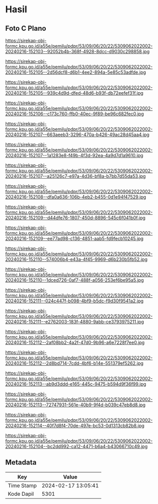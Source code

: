 # Hasil

## Foto C Plano

https://sirekap-obj-formc.kpu.go.id/a55e/pemilu/pdpr/53/09/06/20/22/5309062022002-20240216-152103--92052b4b-368f-4928-8dcc-d9030c298858.jpg

https://sirekap-obj-formc.kpu.go.id/a55e/pemilu/pdpr/53/09/06/20/22/5309062022002-20240216-152105--2d56dcf8-d6b1-4ee2-894a-5e85c53adfde.jpg

https://sirekap-obj-formc.kpu.go.id/a55e/pemilu/pdpr/53/09/06/20/22/5309062022002-20240216-152105--939c4d9d-dfed-48d6-b93f-db72eefef31f.jpg

https://sirekap-obj-formc.kpu.go.id/a55e/pemilu/pdpr/53/09/06/20/22/5309062022002-20240216-152106--c173c760-ffb0-40ec-9f89-be96c682fec0.jpg

https://sirekap-obj-formc.kpu.go.id/a55e/pemilu/pdpr/53/09/06/20/22/5309062022002-20240216-152107--663aeeb3-3296-470a-b426-49ac28d45aa4.jpg

https://sirekap-obj-formc.kpu.go.id/a55e/pemilu/pdpr/53/09/06/20/22/5309062022002-20240216-152107--1a1283e8-f49b-4f3d-92ea-4a9d7d1a9610.jpg

https://sirekap-obj-formc.kpu.go.id/a55e/pemilu/pdpr/53/09/06/20/22/5309062022002-20240216-152107--a25126c7-e97a-4d36-bf8a-b7bb7d55da53.jpg

https://sirekap-obj-formc.kpu.go.id/a55e/pemilu/pdpr/53/09/06/20/22/5309062022002-20240216-152108--dfa0a636-106b-4eb2-b455-0d1e94f47529.jpg

https://sirekap-obj-formc.kpu.go.id/a55e/pemilu/pdpr/53/09/06/20/22/5309062022002-20240216-152109--d44dfe76-1807-450d-8896-545c6f041b0f.jpg

https://sirekap-obj-formc.kpu.go.id/a55e/pemilu/pdpr/53/09/06/20/22/5309062022002-20240216-152109--ee77ad98-c136-4851-aab5-fd9fecb10245.jpg

https://sirekap-obj-formc.kpu.go.id/a55e/pemilu/pdpr/53/09/06/20/22/5309062022002-20240216-152110--574006b4-e43a-4f45-9969-d6b230b5fb52.jpg

https://sirekap-obj-formc.kpu.go.id/a55e/pemilu/pdpr/53/09/06/20/22/5309062022002-20240216-152110--1dced726-0af7-488f-a056-253ef6be95a5.jpg

https://sirekap-obj-formc.kpu.go.id/a55e/pemilu/pdpr/53/09/06/20/22/5309062022002-20240216-152111--024c447f-b098-4bf9-b5dc-f9d30f9541a2.jpg

https://sirekap-obj-formc.kpu.go.id/a55e/pemilu/pdpr/53/09/06/20/22/5309062022002-20240216-152111--e2762003-183f-4880-9abb-ce3793975211.jpg

https://sirekap-obj-formc.kpu.go.id/a55e/pemilu/pdpr/53/09/06/20/22/5309062022002-20240216-152112--2af08bb2-4a2f-47d0-9b96-a6e7228f7ee0.jpg

https://sirekap-obj-formc.kpu.go.id/a55e/pemilu/pdpr/53/09/06/20/22/5309062022002-20240216-152112--2d8bd714-7cdd-4bf6-b14e-551379ef5262.jpg

https://sirekap-obj-formc.kpu.go.id/a55e/pemilu/pdpr/53/09/06/20/22/5309062022002-20240216-152113--ab9d3ddd-e165-445c-9475-b594d9f36f99.jpg

https://sirekap-obj-formc.kpu.go.id/a55e/pemilu/pdpr/53/09/06/20/22/5309062022002-20240216-152113--72747931-561e-40b9-9f4d-b039c47eb8d8.jpg

https://sirekap-obj-formc.kpu.go.id/a55e/pemilu/pdpr/53/09/06/20/22/5309062022002-20240216-152114--40f7d8f4-70de-497e-bc53-0d1313cb82b8.jpg

https://sirekap-obj-formc.kpu.go.id/a55e/pemilu/pdpr/53/09/06/20/22/5309062022002-20240216-152104--bc2dd992-ca12-4471-b6a4-b43066710c49.jpg


## Metadata

| Key        | Value               |
| ---------- | ------------------- |
| Time Stamp | 2024-02-17 13:05:41 |
| Kode Dapil | 5301                |



